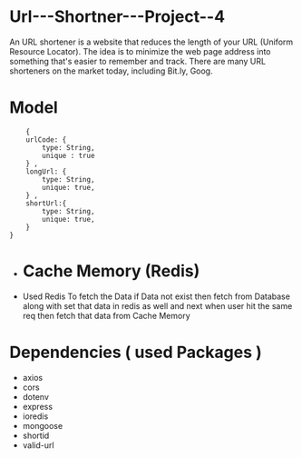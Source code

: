 # Url---Shortner---Project--4
An URL shortener is a website that reduces the length of your URL (Uniform Resource Locator). The idea is to minimize the web page address into something that's easier to remember and track. There are many URL shorteners on the market today, including Bit.ly, Goog.

# Model 

```Schema = 
    {
    urlCode: {
        type: String, 
        unique : true
    } ,
    longUrl: {
        type: String,
        unique: true, 
    } ,
    shortUrl:{
        type: String, 
        unique: true, 
    }
}
```
- # Cache Memory (Redis)
* Used Redis To fetch the Data if Data not exist then fetch from Database along with set that data in redis as well and next when user hit the same req then fetch that data from Cache Memory 

#  Dependencies ( used Packages )
- axios
- cors
- dotenv
- express
- ioredis
- mongoose
- shortid
- valid-url

